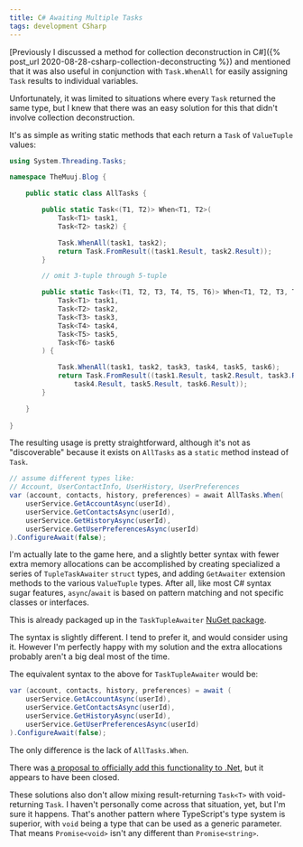 ```yaml
---
title: C# Awaiting Multiple Tasks
tags: development CSharp
---
```


[Previously I discussed a method for collection deconstruction in C#]({% post_url 2020-08-28-csharp-collection-deconstructing %}) and mentioned that it was also useful in conjunction with `Task.WhenAll` for easily assigning `Task` results to individual variables.

Unfortunately, it was limited to situations where every `Task` returned the same type, but I knew that there was an easy solution for this that didn't involve collection deconstruction.

<!--more-->

It's as simple as writing static methods that each return a `Task` of `ValueTuple` values:

```csharp
using System.Threading.Tasks;

namespace TheMuuj.Blog {

    public static class AllTasks {

        public static Task<(T1, T2)> When<T1, T2>(
            Task<T1> task1, 
            Task<T2> task2) {

            Task.WhenAll(task1, task2);
            return Task.FromResult((task1.Result, task2.Result));
        }

        // omit 3-tuple through 5-tuple

        public static Task<(T1, T2, T3, T4, T5, T6)> When<T1, T2, T3, T4, T5, T6>(
            Task<T1> task1,
            Task<T2> task2,
            Task<T3> task3,
            Task<T4> task4,
            Task<T5> task5,
            Task<T6> task6
        ) {

            Task.WhenAll(task1, task2, task3, task4, task5, task6);
            return Task.FromResult((task1.Result, task2.Result, task3.Result,
                task4.Result, task5.Result, task6.Result));
        }

    }
    
}
```

The resulting usage is pretty straightforward, although it's not as "discoverable" because it exists on `AllTasks` as a `static` method instead of `Task`.

```csharp
// assume different types like:
// Account, UserContactInfo, UserHistory, UserPreferences
var (account, contacts, history, preferences) = await AllTasks.When(
    userService.GetAccountAsync(userId),
    userService.GetContactsAsync(userId),
    userService.GetHistoryAsync(userId),
    userService.GetUserPreferencesAsync(userId)
).ConfigureAwait(false);
```

I'm actually late to the game here, and a slightly better syntax with fewer extra memory allocations can be accomplished by creating specialized a series of `TupleTaskAwaiter` `struct` types, and adding `GetAwaiter` extension methods to the various `ValueTuple` types. After all, like most C# syntax sugar features, `async`/`await` is based on pattern matching and not specific classes or interfaces.

This is already packaged up in the `TaskTupleAwaiter` [NuGet package](https://www.nuget.org/packages/TaskTupleAwaiter/).

The syntax is slightly different. I tend to prefer it, and would consider using it. However I'm perfectly happy with my solution and the extra allocations probably aren't a big deal most of the time.

The equivalent syntax to the above for `TaskTupleAwaiter` would be:

```csharp
var (account, contacts, history, preferences) = await (
    userService.GetAccountAsync(userId),
    userService.GetContactsAsync(userId),
    userService.GetHistoryAsync(userId),
    userService.GetUserPreferencesAsync(userId)
).ConfigureAwait(false);
```

The only difference is the lack of `AllTasks.When`.

There was [a proposal to officially add this functionality to .Net](https://github.com/dotnet/runtime/issues/20166), but it appears to have been closed.

These solutions also don't allow mixing result-returning `Task<T>` with void-returning `Task`. I haven't personally come across that situation, yet, but I'm sure it happens. That's another pattern where TypeScript's type system is superior, with `void` being a type that can be used as a generic parameter. That means `Promise<void>` isn't any different than `Promise<string>`.
